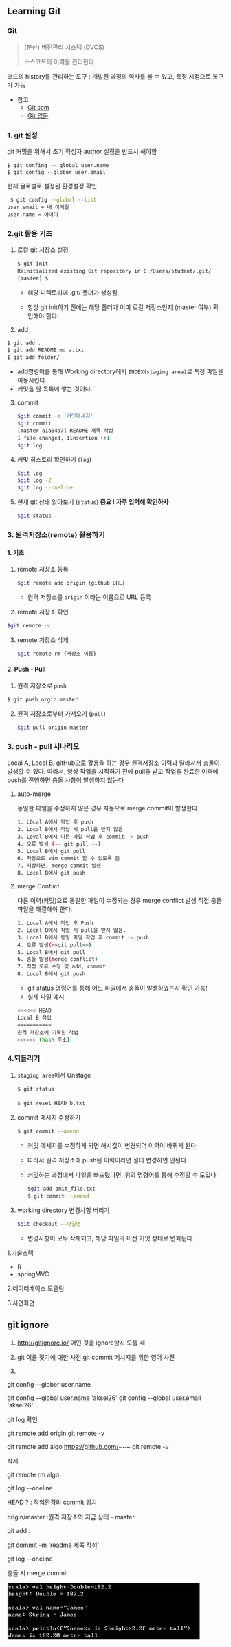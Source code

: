 ## Learning Git

### Git

> (분산) 버전관리 시스템 (DVCS)
>
> 소스코드의 이력을 관리한다

코드의 history를 관리하는 도구
	: 개발된 과정의 역사를 볼 수 있고, 특정 시점으로 복구가 가능

- 참고
  - [Git scm](https://git-scm.com/book/ko/v2)
  - [Git 입문](https://backlog.com/git-tutorial/kr/)

### 1. git 설정

git 커밋을 위해서 초기 작성자 author 설정을 반드시 해야함

```
$ git confing -- global user.name
$ git config --glober user.email
```

현재 글로벌로 설정된 환경설정 확인

```bash
 $ git config --global --list
user.email = 내 이메일
user.name = 아이디
```

### 2.git 활용 기초

1. 로컬 git 저장소 설정

   ```bash
   $ git init
   Reinitialized existing Git repository in C:/Users/student/.git/
   (master) $
   ```

   - 해당 디렉토리에 .git/ 폴더가 생성됨

   - 항상 git init하기 전에는 해당 폴더가 이미 로컬 저장소인지 (master 여부) 확인해야 한다.

     

2.  add

   ```bash
   $ git add .
   $ git add README.md a.txt
   $ git add folder/
   ```

   - add명령어를 통해 Working directory에서 `INDEX(staging area)`로 특정 파일을 이동시킨다.
   - 커밋을 할 목록에 쌓는 것이다.

3. commit

   ```bash
   $git commit -m '커밋메세지'
   $git commit 
   [master a1a04a7] README 제목 작성
   1 file changed, 1insertion (+)
   $git log
   ```

4. 커밋 히스토리 확인하기 (`log`)

   ```bash
   $git log
   $git log -2
   $git log --oneline
   ```

5. 현재 git 상태 알아보기 (`status`) **중요 ! 자주 입력해 확인하자**

   ```bash
   $git status
   ```

### 3. 원격저장소(remote) 활용하기

#### 	1. 기초

1. remote 저장소 등록

   ```bash
   $git remote add origin {github URL}
   ```

   - 원격 저장소를 `origin` 이라는 이름으로 URL 등록

2.  remote 저장소 확인

   ```bash
   $git remote -v
   ```

3. remote 저장소 삭제

   ```bash
   $git remote rm {저장소 이름}
   ```

#### 2. Push - Pull

1.  원격 저장소로 `push`

   ```bash
   $ git push orgin master
   ```

2. 원격 저장소로부터 가져오기 (`pull`)

   ```bash
   $git pull origin master
   ```

   

### 3. push - pull 시나리오

Local A, Local B, gitHub으로 활용을 하는 경우 원격저장소 이력과 달라져서 충돌이 발생할 수 있다. 따라서, 항상 작업을 시작하기 전에 pull을 받고 작업을 완료한 이후에 push를 진행하면 충돌 사항이 발생하지 않는다

1. auto-merge

   동일한 파일을 수정하지 않은 경우 자동으로 merge commit이 발생한다

   ```bash
   1. LOcal A에서 작업 후 push
   2. Local B에서 작업 시 pull을 받지 않음
   3. Loval B에서 다른 파일 작업 후 commit -> push
   4. 오류 발생 (~~ git pull ~~)
   5. Local B에서 git pull
   6. 자동으로 vim commit 할 수 있도록 뜸
   7. 저장하면, merge commit 발생
   8. Local B에서 git push
   ```

2. merge Conflict

   다른 이력(커밋)으로 동일한 파일이 수정되는 경우 merge conflict 발생
   직접 충돌 파일을 해결해야 한다.

   ```bash
   1. Local A에서 작업 후 Push
   2. Local B에서 작업 시 pull을 받지 않음.
   3. Local B에서 동일 파일 작업 후 commit -> push
   4. 오류 발생(~~git pull~~)
   5. Local B에서 git pull
   6. 충돌 발생(merge conflict)
   7. 직접 오류 수정 및 add, commit
   8. Local B에서 git push
   ```

   - git status 명령어를 통해 어느 파일에서 충돌이 발생하였는지 확인 가능!
   - 실제 파일 예시

   ``` bash
   <<<<<< HEAD
   Local B 작업
   ===========
   원격 저장소에 기록된 작업
   >>>>>> (hash 주소)
   ```

### 4.되돌리기

1. `staging area`에서 Unstage

   ```bash
   $ git status 
   
   $ git reset HEAD b.txt
   ```

2. commit 메시지 수정하기

   ```bash
   $ git commit --amend
   ```

   - 커밋 메세지를 수정하게 되면 해시값이 변경되어 이력이 바뀌게 된다

   - 따라서 원격 저장소에 push된 이력이라면 절대 변경하면 안된다

   - 커밋하는 과정에서 파일을 빠뜨렸다면, 위의 명령어를 통해 수정할 수 도있다

     ```bash
     $git add omit_file.txt
     $ git commit --amend
     ```

3. working directory 변경사항 버리기

   ```bash
   $git checkout --파일명
   ```

   - 변경사항이 모두 삭제되고, 해당 파일의 이전 커밋 상태로 변화된다.



1.기술스택

- R
- springMVC

2.데이터베이스 모델링

3.시연화면







## git ignore

1. http://gitignore.io/ 어떤 것을 ignore할지 모를 때

2. git 이름 짓기에 대한 사전  git commit 메시지를 위한 영어 사전
3. 



git config --glober user.name


git config --global user.name 'aksel26'
git config --global user.email 'aksel26'

git log 확인



git remote add origin 
git remote -v



git remote add algo https://github.com/~~~
git remote -v



삭제

git remote rm algo



git log --oneline

HEAD ?
	: 작업환경의 commit 위치

origin/master
	:원격 저장소의 지금 상태 - master



git add .

git commit -m 'readme 제목 작성'

git log --oneline

충돌 시 merge commit

![](assets/f.png)